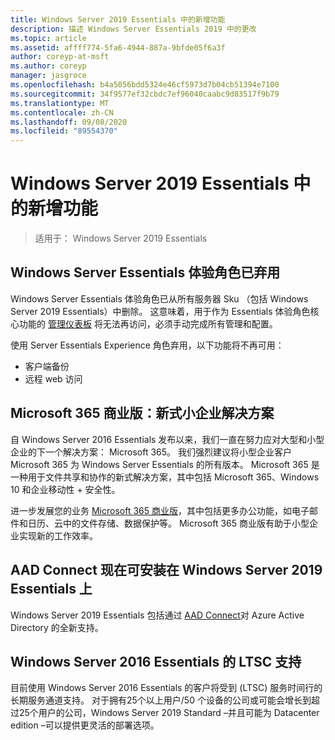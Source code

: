 ```yaml
---
title: Windows Server 2019 Essentials 中的新增功能
description: 描述 Windows Server Essentials 2019 中的更改
ms.topic: article
ms.assetid: affff774-5fa6-4944-887a-9bfde05f6a3f
author: coreyp-at-msft
ms.author: coreyp
manager: jasgroce
ms.openlocfilehash: b4a5056bdd5324e46cf5973d7b04cb51394e7100
ms.sourcegitcommit: 34f9577ef32cbdc7ef96040caabc9d83517f9b79
ms.translationtype: MT
ms.contentlocale: zh-CN
ms.lasthandoff: 09/08/2020
ms.locfileid: "89554370"
---
```

# <a name="whats-new-in-windows-server-2019-essentials"></a>Windows Server 2019 Essentials 中的新增功能

> 适用于： Windows Server 2019 Essentials

## <a name="windows-server-essentials-experience-role-has-been-deprecated"></a>Windows Server Essentials 体验角色已弃用

Windows Server Essentials 体验角色已从所有服务器 Sku （包括 Windows Server 2019 Essentials）中删除。 这意味着，用于作为 Essentials 体验角色核心功能的 [管理仪表板](../manage/overview-of-the-dashboard-in-windows-server-essentials.md) 将无法再访问，必须手动完成所有管理和配置。

使用 Server Essentials Experience 角色弃用，以下功能将不再可用：

-    客户端备份
-    远程 web 访问

## <a name="microsoft-365-business-the-modern-small-business-solution"></a>Microsoft 365 商业版：新式小企业解决方案

自 Windows Server 2016 Essentials 发布以来，我们一直在努力应对大型和小型企业的下一个解决方案： Microsoft 365。 我们强烈建议将小型企业客户 Microsoft 365 为 Windows Server Essentials 的所有版本。 Microsoft 365 是一种用于文件共享和协作的新式解决方案，其中包括 Microsoft 365、Windows 10 和企业移动性 + 安全性。

进一步发展您的业务 [Microsoft 365 商业版](https://www.microsoft.com/microsoft-365/business)，其中包括更多办公功能，如电子邮件和日历、云中的文件存储、数据保护等。 Microsoft 365 商业版有助于小型企业实现新的工作效率。

## <a name="aad-connect-can-now-be-installed-on-windows-server-2019-essentials"></a>AAD Connect 现在可安装在 Windows Server 2019 Essentials 上

Windows Server 2019 Essentials 包括通过 [AAD Connect](/azure/active-directory/connect/active-directory-aadconnect-prerequisites)对 Azure Active Directory 的全新支持。

## <a name="ltsc-support-for-windows-server-2016-essentials"></a>Windows Server 2016 Essentials 的 LTSC 支持

目前使用 Windows Server 2016 Essentials 的客户将受到 (LTSC) 服务时间行的长期服务通道支持。
对于拥有25个以上用户/50 个设备的公司或可能会增长到超过25个用户的公司，Windows Server 2019 Standard –并且可能为 Datacenter edition –可以提供更灵活的部署选项。